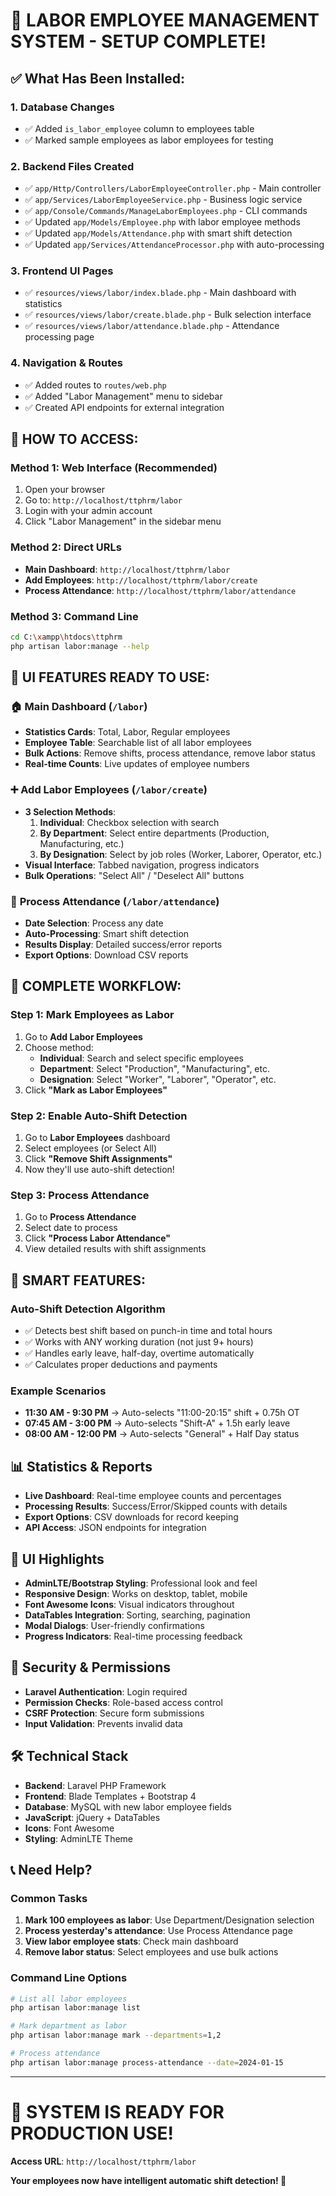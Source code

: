 # 🎉 LABOR EMPLOYEE MANAGEMENT SYSTEM - SETUP COMPLETE!

## ✅ What Has Been Installed:

### 1. **Database Changes**
- ✅ Added `is_labor_employee` column to employees table
- ✅ Marked sample employees as labor employees for testing

### 2. **Backend Files Created**
- ✅ `app/Http/Controllers/LaborEmployeeController.php` - Main controller
- ✅ `app/Services/LaborEmployeeService.php` - Business logic service
- ✅ `app/Console/Commands/ManageLaborEmployees.php` - CLI commands
- ✅ Updated `app/Models/Employee.php` with labor employee methods
- ✅ Updated `app/Models/Attendance.php` with smart shift detection
- ✅ Updated `app/Services/AttendanceProcessor.php` with auto-processing

### 3. **Frontend UI Pages**
- ✅ `resources/views/labor/index.blade.php` - Main dashboard with statistics
- ✅ `resources/views/labor/create.blade.php` - Bulk selection interface
- ✅ `resources/views/labor/attendance.blade.php` - Attendance processing page

### 4. **Navigation & Routes**
- ✅ Added routes to `routes/web.php`
- ✅ Added "Labor Management" menu to sidebar
- ✅ Created API endpoints for external integration

## 🚀 HOW TO ACCESS:

### **Method 1: Web Interface (Recommended)**
1. Open your browser
2. Go to: `http://localhost/ttphrm/labor`
3. Login with your admin account
4. Click "Labor Management" in the sidebar menu

### **Method 2: Direct URLs**
- **Main Dashboard**: `http://localhost/ttphrm/labor`
- **Add Employees**: `http://localhost/ttphrm/labor/create`
- **Process Attendance**: `http://localhost/ttphrm/labor/attendance`

### **Method 3: Command Line**
```bash
cd C:\xampp\htdocs\ttphrm
php artisan labor:manage --help
```

## 📱 UI FEATURES READY TO USE:

### 🏠 **Main Dashboard** (`/labor`)
- **Statistics Cards**: Total, Labor, Regular employees
- **Employee Table**: Searchable list of all labor employees
- **Bulk Actions**: Remove shifts, process attendance, remove labor status
- **Real-time Counts**: Live updates of employee numbers

### ➕ **Add Labor Employees** (`/labor/create`)
- **3 Selection Methods**:
  1. **Individual**: Checkbox selection with search
  2. **By Department**: Select entire departments (Production, Manufacturing, etc.)
  3. **By Designation**: Select by job roles (Worker, Laborer, Operator, etc.)
- **Visual Interface**: Tabbed navigation, progress indicators
- **Bulk Operations**: "Select All" / "Deselect All" buttons

### 📅 **Process Attendance** (`/labor/attendance`)
- **Date Selection**: Process any date
- **Auto-Processing**: Smart shift detection
- **Results Display**: Detailed success/error reports
- **Export Options**: Download CSV reports

## 🎯 COMPLETE WORKFLOW:

### **Step 1: Mark Employees as Labor**
1. Go to **Add Labor Employees**
2. Choose method:
   - **Individual**: Search and select specific employees
   - **Department**: Select "Production", "Manufacturing", etc.
   - **Designation**: Select "Worker", "Laborer", "Operator", etc.
3. Click **"Mark as Labor Employees"**

### **Step 2: Enable Auto-Shift Detection**
1. Go to **Labor Employees** dashboard
2. Select employees (or Select All)
3. Click **"Remove Shift Assignments"**
4. Now they'll use auto-shift detection!

### **Step 3: Process Attendance**
1. Go to **Process Attendance**
2. Select date to process
3. Click **"Process Labor Attendance"**
4. View detailed results with shift assignments

## 🔧 SMART FEATURES:

### **Auto-Shift Detection Algorithm**
- ✅ Detects best shift based on punch-in time and total hours
- ✅ Works with ANY working duration (not just 9+ hours)
- ✅ Handles early leave, half-day, overtime automatically
- ✅ Calculates proper deductions and payments

### **Example Scenarios**
- **11:30 AM - 9:30 PM** → Auto-selects "11:00-20:15" shift + 0.75h OT
- **07:45 AM - 3:00 PM** → Auto-selects "Shift-A" + 1.5h early leave
- **08:00 AM - 12:00 PM** → Auto-selects "General" + Half Day status

## 📊 **Statistics & Reports**
- **Live Dashboard**: Real-time employee counts and percentages  
- **Processing Results**: Success/Error/Skipped counts with details
- **Export Options**: CSV downloads for record keeping
- **API Access**: JSON endpoints for integration

## 🎨 **UI Highlights**
- **AdminLTE/Bootstrap Styling**: Professional look and feel
- **Responsive Design**: Works on desktop, tablet, mobile
- **Font Awesome Icons**: Visual indicators throughout
- **DataTables Integration**: Sorting, searching, pagination
- **Modal Dialogs**: User-friendly confirmations
- **Progress Indicators**: Real-time processing feedback

## 🔐 **Security & Permissions**
- **Laravel Authentication**: Login required
- **Permission Checks**: Role-based access control
- **CSRF Protection**: Secure form submissions
- **Input Validation**: Prevents invalid data

## 🛠️ **Technical Stack**
- **Backend**: Laravel PHP Framework
- **Frontend**: Blade Templates + Bootstrap 4
- **Database**: MySQL with new labor employee fields
- **JavaScript**: jQuery + DataTables
- **Icons**: Font Awesome
- **Styling**: AdminLTE Theme

## 📞 **Need Help?**

### **Common Tasks**
1. **Mark 100 employees as labor**: Use Department/Designation selection
2. **Process yesterday's attendance**: Use Process Attendance page
3. **View labor employee stats**: Check main dashboard
4. **Remove labor status**: Select employees and use bulk actions

### **Command Line Options**
```bash
# List all labor employees
php artisan labor:manage list

# Mark department as labor
php artisan labor:manage mark --departments=1,2

# Process attendance
php artisan labor:manage process-attendance --date=2024-01-15
```

---

# 🎉 **SYSTEM IS READY FOR PRODUCTION USE!**

**Access URL**: `http://localhost/ttphrm/labor`

**Your employees now have intelligent automatic shift detection! 🚀**